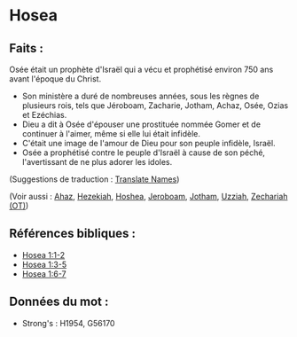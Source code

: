 # Hosea

## Faits :

Osée était un prophète d'Israël qui a vécu et prophétisé environ 750 ans avant l'époque du Christ.

* Son ministère a duré de nombreuses années, sous les règnes de plusieurs rois, tels que Jéroboam, Zacharie, Jotham, Achaz, Osée, Ozias et Ezéchias.
* Dieu a dit à Osée d'épouser une prostituée nommée Gomer et de continuer à l'aimer, même si elle lui était infidèle.
* C'était une image de l'amour de Dieu pour son peuple infidèle, Israël.
* Osée a prophétisé contre le peuple d'Israël à cause de son péché, l'avertissant de ne plus adorer les idoles.

(Suggestions de traduction : [Translate Names](rc://en/ta/man/translate/translate-names))

(Voir aussi : [Ahaz](../names/ahaz.md), [Hezekiah](../names/hezekiah.md), [Hoshea](../names/hoshea.md), [Jeroboam](../names/jeroboam.md), [Jotham](../names/jotham.md), [Uzziah](../names/uzziah.md), [Zechariah (OT)](../names/zechariahot.md))

## Références bibliques :

* [Hosea 1:1-2](rc://en/tn/help/hos/01/01)
* [Hosea 1:3-5](rc://en/tn/help/hos/01/03)
* [Hosea 1:6-7](rc://en/tn/help/hos/01/06)

## Données du mot :

* Strong's : H1954, G56170
